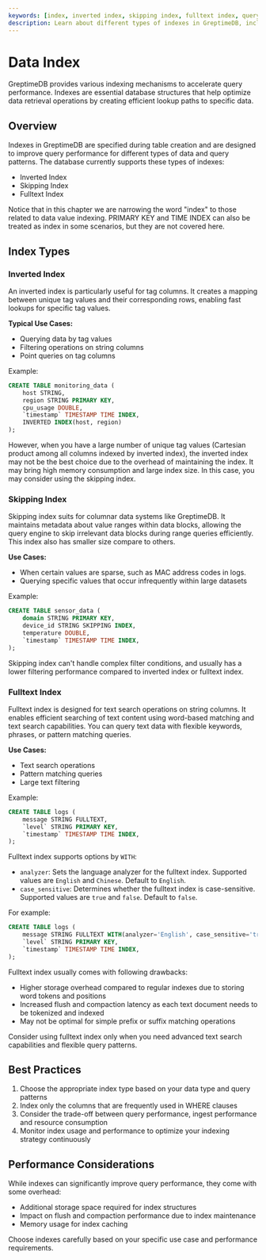 ```yaml
---
keywords: [index, inverted index, skipping index, fulltext index, query performance]
description: Learn about different types of indexes in GreptimeDB, including inverted index, skipping index, and fulltext index, and how to use them effectively to optimize query performance.
---
```


# Data Index

GreptimeDB provides various indexing mechanisms to accelerate query performance. Indexes are essential database structures that help optimize data retrieval operations by creating efficient lookup paths to specific data.

## Overview

Indexes in GreptimeDB are specified during table creation and are designed to improve query performance for different types of data and query patterns. The database currently supports these types of indexes:

- Inverted Index
- Skipping Index
- Fulltext Index

Notice that in this chapter we are narrowing the word "index" to those related to data value indexing. PRIMARY KEY and TIME INDEX can also be treated as index in some scenarios, but they are not covered here.

## Index Types

### Inverted Index

An inverted index is particularly useful for tag columns. It creates a mapping between unique tag values and their corresponding rows, enabling fast lookups for specific tag values.

**Typical Use Cases:**
- Querying data by tag values
- Filtering operations on string columns
- Point queries on tag columns

Example:
```sql
CREATE TABLE monitoring_data (
    host STRING,
    region STRING PRIMARY KEY,
    cpu_usage DOUBLE,
    `timestamp` TIMESTAMP TIME INDEX,
    INVERTED INDEX(host, region)
);
```

However, when you have a large number of unique tag values (Cartesian product among all columns indexed by inverted index), the inverted index may not be the best choice due to the overhead of maintaining the index. It may bring high memory consumption and large index size. In this case, you may consider using the skipping index.

### Skipping Index

Skipping index suits for columnar data systems like GreptimeDB. It maintains metadata about value ranges within data blocks, allowing the query engine to skip irrelevant data blocks during range queries efficiently. This index also has smaller size compare to others.

**Use Cases:**
- When certain values are sparse, such as MAC address codes in logs.
- Querying specific values that occur infrequently within large datasets

Example:
```sql
CREATE TABLE sensor_data (
    domain STRING PRIMARY KEY,
    device_id STRING SKIPPING INDEX,
    temperature DOUBLE,
    `timestamp` TIMESTAMP TIME INDEX,
);
```

Skipping index can't handle complex filter conditions, and usually has a lower filtering performance compared to inverted index or fulltext index.

### Fulltext Index

Fulltext index is designed for text search operations on string columns. It enables efficient searching of text content using word-based matching and text search capabilities. You can query text data with flexible keywords, phrases, or pattern matching queries.

**Use Cases:**
- Text search operations
- Pattern matching queries
- Large text filtering

Example:
```sql
CREATE TABLE logs (
    message STRING FULLTEXT,
    `level` STRING PRIMARY KEY,
    `timestamp` TIMESTAMP TIME INDEX,
);
```


Fulltext index supports options by `WITH`:
* `analyzer`: Sets the language analyzer for the fulltext index. Supported values are `English` and `Chinese`. Default to `English`.
* `case_sensitive`: Determines whether the fulltext index is case-sensitive. Supported values are `true` and `false`. Default to `false`.

For example:

```sql
CREATE TABLE logs (
    message STRING FULLTEXT WITH(analyzer='English', case_sensitive='true'),
    `level` STRING PRIMARY KEY,
    `timestamp` TIMESTAMP TIME INDEX,
);
```

Fulltext index usually comes with following drawbacks:

- Higher storage overhead compared to regular indexes due to storing word tokens and positions
- Increased flush and compaction latency as each text document needs to be tokenized and indexed
- May not be optimal for simple prefix or suffix matching operations

Consider using fulltext index only when you need advanced text search capabilities and flexible query patterns.

## Best Practices

1. Choose the appropriate index type based on your data type and query patterns
2. Index only the columns that are frequently used in WHERE clauses
3. Consider the trade-off between query performance, ingest performance and resource consumption
4. Monitor index usage and performance to optimize your indexing strategy continuously

## Performance Considerations

While indexes can significantly improve query performance, they come with some overhead:

- Additional storage space required for index structures
- Impact on flush and compaction performance due to index maintenance
- Memory usage for index caching

Choose indexes carefully based on your specific use case and performance requirements.
